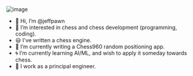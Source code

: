   ![image](https://user-images.githubusercontent.com/102378615/160168027-75abd849-db5a-4873-a979-040f4a7df7e3.png)
- 👋 Hi, I’m @jeffpawn
- 👀 I’m interested in chess and chess development (programming, coding).
- 😃 I've written a chess engine.
- 🌱 I’m currently writing a Chess960 random positioning app.
- 🌀 I’m currently learning AI/ML, and wish to apply it someday towards chess.
- 🎯 I work as a principal engineer.

<!---
jeffpawn/jeffpawn is a ✨ special ✨ repository because its `README.md` (this file) appears on your GitHub profile.
You can click the Preview link to take a look at your changes.
--->
